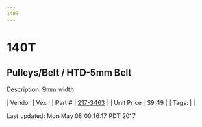 ```yaml
---
140T
---
```

# 140T
## Pulleys/Belt / HTD-5mm Belt
Description: 	9mm width 

| Vendor | Vex | 
| Part # | [217-3463](http://www.vexrobotics.com/vexpro/motion/belts-and-pulleys/htdbelts9.html) | 
| Unit Price | $9.49 | 
| Tags: |  | 

Last updated: Mon May 08 00:16:17 PDT 2017